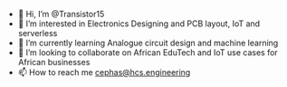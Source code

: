 - 👋 Hi, I’m @Transistor15
- 👀 I’m interested in Electronics Designing and PCB layout, IoT and serverless 
- 🌱 I’m currently learning Analogue circuit design and machine learning
- 💞️ I’m looking to collaborate on African EduTech and IoT use cases for African businesses
- 📫 How to reach me cephas@hcs.engineering

<!---
Transistor15/Transistor15 is a ✨ special ✨ repository because its `README.md` (this file) appears on your GitHub profile.
You can click the Preview link to take a look at your changes.
--->
